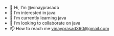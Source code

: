 - 👋 Hi, I’m @vinayprasadb
- 👀 I’m interested in java
- 🌱 I’m currently learning java
- 💞️ I’m looking to collaborate on java
- 📫 How to reach me vinayprasad360@gmail.com
<!---
vinayprasadb/vinayprasadb is a ✨ special ✨ repository because its `README.md` (this file) appears on your GitHub profile.
You can click the Preview link to take a look at your changes.
--->
